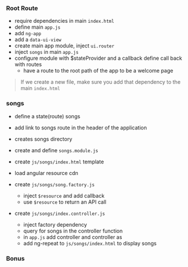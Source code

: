 

### Root Route
- require dependencies in main `index.html` 
- define main `app.js`
- add `ng-app`
- add a `data-ui-view`
- create main app module, inject `ui.router`
- inject `songs` in main `app.js`
- configure module with $stateProvider and a callback define call back with routes
  - have a route to the root path of the app to be a welcome page

> If we create a new file, make sure you add that dependency to the main `index.html`

### songs
- define a state(route) songs
- add link to songs route in the header of the application
- creates songs directory
- create and define `songs.module.js`


- create `js/songs/index.html` template
- load angular resource cdn
- create `js/songs/song.factory.js`
  - inject `$resource` and add callback
  - use `$resource` to return an API call

- create `js/songs/index.controller.js`
  - inject factory dependency
  - query for songs in the controller function
  - in `app.js` add controller and controller as
  - add ng-repeat to `js/songs/index.html` to display songs

### Bonus
